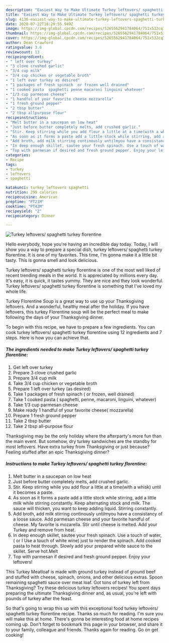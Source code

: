 ```yaml
---
description: "Easiest Way to Make Ultimate Turkey leftovers/ spaghetti turkey florentine"
title: "Easiest Way to Make Ultimate Turkey leftovers/ spaghetti turkey florentine"
slug: 4136-easiest-way-to-make-ultimate-turkey-leftovers-spaghetti-turkey-florentine
date: 2020-07-22T18:29:55.949Z
image: https://img-global.cpcdn.com/recipes/5265562941784064/751x532cq70/turkey-leftovers-spaghetti-turkey-florentine-recipe-main-photo.jpg
thumbnail: https://img-global.cpcdn.com/recipes/5265562941784064/751x532cq70/turkey-leftovers-spaghetti-turkey-florentine-recipe-main-photo.jpg
cover: https://img-global.cpcdn.com/recipes/5265562941784064/751x532cq70/turkey-leftovers-spaghetti-turkey-florentine-recipe-main-photo.jpg
author: Dean Crawford
ratingvalue: 3.6
reviewcount: 13
recipeingredient:
- " left over turkey"
- "3 clove crushed garlic"
- "3/4 cup milk"
- "3/4 cup chicken or vegetable broth"
- "1 left over turkey as desired"
- "1 packages of fresh spinach  or frozen well drained"
- "1 cooked pasta  spaghetti penne macaroni linguini whatever"
- "1/3 cup parmesan cheese"
- "1 handful of your favorite cheese mozzarella"
- "1 fresh ground pepper"
- "2 tbsp butter"
- "2 tbsp allpurpose flour"
recipeinstructions:
- "Melt butter in a saucepan on low heat"
- "Just before butter completely melts, add crushed garlic."
- "Stir. Keep stirring while you add flour a little at a time(with a whisk) until it becomes a paste."
- "As soon as it forms a paste add a little stock while stirring, add a little milk while stirring constantly.  Keep alternating stock and milk. The sauce will thicken, you want to keep adding liquid. Stirring constantly."
- "Add broth, add milk stirring continously untilmyou have a consistancy of a loose sauce. Add parmesan cheese and your favorite handful of cheese. My favorite is mozarella. Stir until cheese is melted. Add your Turkey and remove from heat."
- "In deep enough skillet, sautee your fresh spinach. Use a touch of water, ( or I  Use a touch of white wine) just to render the spinach. Add cooked pasta to heat through. Slowly add your prepared white sauce to the skillet. Serve hot.Melt"
- "Top with parmesan if desired and fresh ground pepper. Enjoy your leftovers!"
categories:
- Recipe
tags:
- turkey
- leftovers
- spaghetti

katakunci: turkey leftovers spaghetti 
nutrition: 299 calories
recipecuisine: American
preptime: "PT21M"
cooktime: "PT42M"
recipeyield: "2"
recipecategory: Dinner

---
```



![Turkey leftovers/ spaghetti turkey florentine](https://img-global.cpcdn.com/recipes/5265562941784064/751x532cq70/turkey-leftovers-spaghetti-turkey-florentine-recipe-main-photo.jpg)

Hello everybody, hope you're having an incredible day today. Today, I will show you a way to prepare a special dish, turkey leftovers/ spaghetti turkey florentine. It is one of my favorites. This time, I'm gonna make it a little bit tasty. This is gonna smell and look delicious.

Turkey leftovers/ spaghetti turkey florentine is one of the most well liked of recent trending meals in the world. It is appreciated by millions every day. It's easy, it is quick, it tastes yummy. They are nice and they look wonderful. Turkey leftovers/ spaghetti turkey florentine is something that I've loved my whole life.

Turkey Florentine Soup is a great way to use up your Thanksgiving leftovers. And a wonderful, healthy meal after the holiday. If you have leftovers, this turkey Florentine soup will be the perfect meal to make following the days of your Thanksgiving dinner.


To begin with this recipe, we have to prepare a few ingredients. You can cook turkey leftovers/ spaghetti turkey florentine using 12 ingredients and 7 steps. Here is how you can achieve that.

<!--inarticleads1-->

##### The ingredients needed to make Turkey leftovers/ spaghetti turkey florentine:

1. Get  left over turkey
1. Prepare 3 clove crushed garlic
1. Prepare 3/4 cup milk
1. Take 3/4 cup chicken or vegetable broth
1. Prepare 1 left over turkey (as desired)
1. Take 1 packages of fresh spinach ( or frozen, well drained)
1. Take 1 cooked pasta ( spaghetti, penne, macaroni, linguini, whatever)
1. Take 1/3 cup parmesan cheese
1. Make ready 1 handful of your favorite cheese( mozzarella)
1. Prepare 1 fresh ground pepper
1. Take 2 tbsp butter
1. Take 2 tbsp all-purpose flour


Thanksgiving may be the only holiday where the afterparty&#39;s more fun than the main event. But somehow, dry turkey sandwiches are the standby for most leftovers. Have extra turkey from Thanksgiving or just because? Feeling stuffed after an epic Thanksgiving dinner? 

<!--inarticleads2-->

##### Instructions to make Turkey leftovers/ spaghetti turkey florentine:

1. Melt butter in a saucepan on low heat
1. Just before butter completely melts, add crushed garlic.
1. Stir. Keep stirring while you add flour a little at a time(with a whisk) until it becomes a paste.
1. As soon as it forms a paste add a little stock while stirring, add a little milk while stirring constantly.  Keep alternating stock and milk. The sauce will thicken, you want to keep adding liquid. Stirring constantly.
1. Add broth, add milk stirring continously untilmyou have a consistancy of a loose sauce. Add parmesan cheese and your favorite handful of cheese. My favorite is mozarella. Stir until cheese is melted. Add your Turkey and remove from heat.
1. In deep enough skillet, sautee your fresh spinach. Use a touch of water, ( or I  Use a touch of white wine) just to render the spinach. Add cooked pasta to heat through. Slowly add your prepared white sauce to the skillet. Serve hot.Melt
1. Top with parmesan if desired and fresh ground pepper. Enjoy your leftovers!


This Turkey Meatloaf is made with ground turkey instead of ground beef and stuffed with cheese, spinach, onions, and other delicious extras. Spoon remaining spaghetti sauce over meat loaf. Got tons of turkey left from Thanksgiving? Try these delicious turkey leftovers recipes! You spent days preparing the ultimate Thanksgiving dinner and, as usual, you&#39;re left with pounds of turkey after the feast. 

So that's going to wrap this up with this exceptional food turkey leftovers/ spaghetti turkey florentine recipe. Thanks so much for reading. I'm sure you will make this at home. There's gonna be interesting food at home recipes coming up. Don't forget to bookmark this page in your browser, and share it to your family, colleague and friends. Thanks again for reading. Go on get cooking!
